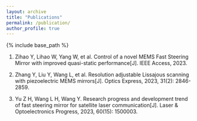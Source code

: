 ```yaml
---
layout: archive
title: "Publications"
permalink: /publication/
author_profile: true
---
```


{% include base_path %} 

1. Zihao Y, Lihao W, Yang W, et al. Control of a novel MEMS Fast Steering Mirror with improved quasi-static performance[J]. IEEE Access, 2023.

1. Zhang Y, Liu Y, Wang L, et al. Resolution adjustable Lissajous scanning with piezoelectric MEMS mirrors[J]. Optics Express, 2023, 31(2): 2846-2859.

1. Yu Z H, Wang L H, Wang Y. Research progress and development trend of fast steering mirror for satellite laser communication[J]. Laser & Optoelectronics Progress, 2023, 60(15): 1500003.
